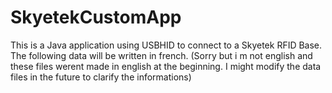 # SkyetekCustomApp

This is a Java application using USBHID to connect to a Skyetek RFID Base.
The following data will be written in french. 
(Sorry but i m not english and these files werent made in english at the beginning. I might modify the data files in the future to clarify the informations)

